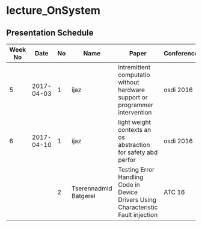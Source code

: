 # lecture_OnSystem
## Presentation Schedule

| Week No | Date | No | Name | Paper | Conference |
| ---- | ---- | ---- | ---- | ---- | ---- |
| 5 | 2017-04-03 | 1 | ijaz | intremittent computatio without hardware support or programmer intervention | osdi 2016|
| 6 | 2017-04-10 | 1 | ijaz | light weight contexts an os abstraction for safety abd perfor | osdi 2016|
|   |   | 2 | Tserennadmid Batgerel | Testing Error Handling Code in Device Drivers Using Characteristic Fault injection | ATC 16 |

